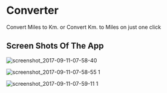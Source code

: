 # Converter
Convert Miles to Km. or Convert Km. to Miles on just one click</br>

## Screen Shots Of The App

![screenshot_2017-09-11-07-58-40](https://user-images.githubusercontent.com/23660137/30390926-4caafc0a-98d5-11e7-827f-076178a7121c.png)

![screenshot_2017-09-11-07-58-55 1](https://user-images.githubusercontent.com/23660137/30391006-98047c9e-98d5-11e7-88cb-88615039daac.png)

![screenshot_2017-09-11-07-59-11 1](https://user-images.githubusercontent.com/23660137/30391082-dcad6de2-98d5-11e7-8f3f-4ac83a04638c.png)
